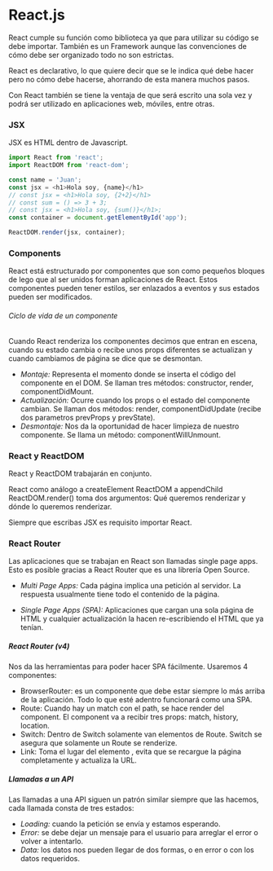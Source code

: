 # React.js
React cumple su función como biblioteca ya que para utilizar su código se debe importar. También es un Framework aunque las convenciones de cómo debe ser organizado todo no son estrictas.

React es declarativo, lo que quiere decir que se le indica qué debe hacer pero no cómo debe hacerse, ahorrando de esta manera muchos pasos.

Con React también se tiene la ventaja de que será escrito una sola vez y podrá ser utilizado en aplicaciones web, móviles, entre otras.

### JSX
JSX es HTML dentro de Javascript.
```javascript
import React from 'react';
import ReactDOM from 'react-dom';

const name = 'Juan';
const jsx = <h1>Hola soy, {name}</h1>
// const jsx = <h1>Hola soy, {2+2}</h1>
// const sum = () => 3 + 3;
// const jsx = <h1>Hola soy, {sum()}</h1>;
const container = document.getElementById('app');

ReactDOM.render(jsx, container);
```


### Components
React está estructurado por componentes que son como pequeños bloques de lego que al ser unidos forman aplicaciones de React. Estos componentes pueden tener estilos, ser enlazados a eventos y sus estados pueden ser modificados.

###### Ciclo de vida de un componente
Cuando React renderiza los componentes decimos que entran en escena, cuando su estado cambia o recibe unos props diferentes se actualizan y cuando cambiamos de página se dice que se desmontan.
- *Montaje:* Representa el momento donde se inserta el código del componente en el DOM. Se llaman tres métodos: constructor, render, componentDidMount.
- *Actualización:* Ocurre cuando los props o el estado del componente cambian. Se llaman dos métodos: render, componentDidUpdate (recibe dos parametros prevProps y prevState).
- *Desmontaje:* Nos da la oportunidad de hacer limpieza de nuestro componente. Se llama un método: componentWillUnmount.

### React y ReactDOM
React y ReactDOM trabajarán en conjunto.

React como análogo a createElement
ReactDOM a appendChild
ReactDOM.render() toma dos argumentos: Qué queremos renderizar y dónde lo queremos renderizar.

Siempre que escribas JSX es requisito importar React.

### React Router
Las aplicaciones que se trabajan en React son llamadas single page apps. Esto es posible gracias a React Router que es una librería Open Source.

- *Multi Page Apps:* Cada página implica una petición al servidor. La respuesta usualmente tiene todo el contenido de la página.

- *Single Page Apps (SPA):* Aplicaciones que cargan una sola página de HTML y cualquier actualización la hacen re-escribiendo el HTML que ya tenían.

##### React Router (v4)

Nos da las herramientas para poder hacer SPA fácilmente. Usaremos 4 componentes:
- BrowserRouter: es un componente que debe estar siempre lo más arriba de la aplicación. Todo lo que esté adentro funcionará como una SPA.
- Route: Cuando hay un match con el path, se hace render del component. El component va a recibir tres props: match, history, location.
- Switch: Dentro de Switch solamente van elementos de Route. Switch se asegura que solamente un Route se renderize.
- Link: Toma el lugar del elemento <a>, evita que se recargue la página completamente y actualiza la URL.

##### Llamadas a un API
Las llamadas a una API siguen un patrón similar siempre que las hacemos, cada llamada consta de tres estados:
- *Loading:* cuando la petición se envía y estamos esperando.
- *Error:* se debe dejar un mensaje para el usuario para arreglar el error o volver a intentarlo.
- *Data:* los datos nos pueden llegar de dos formas, o en error o con los datos requeridos.

